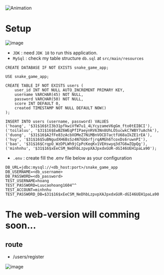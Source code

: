 ![Animation](https://github.com/lcaohoanq/Java-Snake-Game/assets/136492579/1c4782eb-ccf4-437e-a6b1-900ec68a58a3)
# Setup
![image](https://github.com/lcaohoanq/Java-Snake-Game/assets/136492579/e197c7f3-d4eb-4ba1-ba20-33fef4abbcee)
  - `JDK`   : need `JDK 18` to run this application.
  - `MySql` : check my table structure `db.sql` at `src/main/resources`
```shell
CREATE DATABASE IF NOT EXISTS snake_game_app;

USE snake_game_app;

CREATE TABLE IF NOT EXISTS users (
    user_id INT NOT NULL AUTO_INCREMENT PRIMARY KEY,
    username VARCHAR(45) NOT NULL,
    password VARCHAR(50) NOT NULL,
    score INT DEFAULT 0,
    created TIMESTAMP NOT NULL DEFAULT NOW()
);

INSERT INTO users (username, password) VALUES
('hoang', '$31$16$tI3b31pfkwiVfW7u1_4LYcyzameV6gGm_fto0tEIBCI'),
('toilaluu', '$31$16$EwBZ6WEqPfIPaeynRV63Nn8UhLOSucwkC7WBY7uAchk'),
('duong', '$31$16$A2fFe83zAcbXOMeZ7NiMBnVOCD7actfU68aIkZE1rEA'),
('huy', '$31$16$5uBNgudXH6BsSz4N7GbbrfjrqAMGh6TcoxDs6ruwnPI'),
('bao', '$31$16$CrqpO_WzDPLWh9jCpPcKeqKv1VEHswyq3d7G6wZQpQg'),
('minhnhu', '$31$16$xEeCSM_NeDhbLzpvpXAJpxdxGUR-dGI46UEH1paLa90');
```
  - `.env`  : create fill the .env file below as your configuration
```shell
DB_URL=jdbc:mysql://<db_host:port>/snake_game_app
DB_USERNAME=<db_username>
DB_PASSWORD=<db_password>
TEST_USERNAME=hoang
TEST_PASSWORD=Luucaohoang1604^^
TEST_ACCOUNT=minhnhu
TEST_PASSWORD_DB=$31$16$xEeCSM_NeDhbLzpvpXAJpxdxGUR-dGI46UEH1paLa90
```
# The web-version will comming soon...

## route
- /users/register

![image](https://github.com/lcaohoanq/Java-Snake-Game/assets/136492579/6eac4f42-24d2-486c-8ab5-527dee6021b2)
